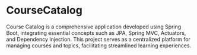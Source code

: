 # CourseCatalog
Course Catalog is a comprehensive application developed using Spring Boot, integrating essential concepts such as JPA, Spring MVC, Actuators, and Dependency Injection. This project serves as a centralized platform for managing courses and topics, facilitating streamlined learning experiences.
